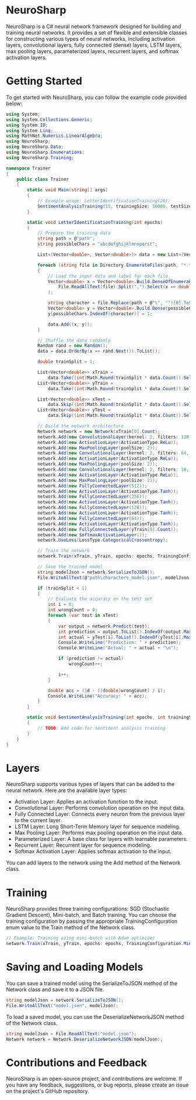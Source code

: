 # NeuroSharp

NeuroSharp is a C# neural network framework designed for building and training neural networks. It provides a set of flexible and extensible classes for constructing various types of neural networks, including activation layers, convolutional layers, fully connected (dense) layers, LSTM layers, max pooling layers, parameterized layers, recurrent layers, and softmax activation layers.

# Getting Started

To get started with NeuroSharp, you can follow the example code provided below:
```csharp
using System;
using System.Collections.Generic;
using System.IO;
using System.Linq;
using MathNet.Numerics.LinearAlgebra;
using NeuroSharp;
using NeuroSharp.Data;
using NeuroSharp.Enumerations;
using NeuroSharp.Training;

namespace Trainer
{
    public class Trainer
    {
        static void Main(string[] args)
        {
            // Example usage: LetterIdentificationTraining(20);
            SentimentAnalysisTraining(15, trainingSize: 50000, testSize: 5000, maxWordCount: 1500, maxReviewLength: 20);
        }

        static void LetterIdentificationTraining(int epochs)
        {
            // Prepare the training data
            string path = @"path";
            string possibleChars = "abcdefghijklmnopqrst";

            List<(Vector<double>, Vector<double>)> data = new List<(Vector<double>, Vector<double>)>();

            foreach (string file in Directory.EnumerateFiles(path, "*.txt"))
            {
                // Load the input data and label for each file
                Vector<double> x = Vector<double>.Build.DenseOfEnumerable(
                    File.ReadAllText(file).Split(",").Select(x => double.Parse(x))
                );

                string character = file.Replace(path + @"\", "")[0].ToString();
                Vector<double> y = Vector<double>.Build.Dense(possibleChars.Length);
                y[possibleChars.IndexOf(character)] = 1;

                data.Add((x, y));
            }

            // Shuffle the data randomly
            Random rand = new Random();
            data = data.OrderBy(x => rand.Next()).ToList();

            double trainSplit = 1;

            List<Vector<double>> xTrain =
                data.Take((int)Math.Round(trainSplit * data.Count)).Select(x => x.Item1).ToList();
            List<Vector<double>> yTrain =
                data.Take((int)Math.Round(trainSplit * data.Count)).Select(y => y.Item2).ToList();

            List<Vector<double>> xTest =
                data.Skip((int)Math.Round(trainSplit * data.Count)).Select(x => x.Item1).ToList();
            List<Vector<double>> yTest =
                data.Skip((int)Math.Round(trainSplit * data.Count)).Select(y => y.Item2).ToList();

            // Build the network architecture
            Network network = new Network(xTrain[0].Count);
            network.Add(new ConvolutionalLayer(kernel: 2, filters: 128, stride: 1, channels: 1));
            network.Add(new ActivationLayer(ActivationType.ReLu));
            network.Add(new MaxPoolingLayer(poolSize: 2));
            network.Add(new ConvolutionalLayer(kernel: 2, filters: 64, stride: 1, channels: 128));
            network.Add(new ActivationLayer(ActivationType.ReLu));
            network.Add(new MaxPoolingLayer(poolSize: 2));
            network.Add(new ConvolutionalLayer(kernel: 2, filters: 16, stride: 2, channels: 64));
            network.Add(new ActivationLayer(ActivationType.ReLu));
            network.Add(new MaxPoolingLayer(poolSize: 2));
            network.Add(new FullyConnectedLayer(512));
            network.Add(new ActivationLayer(ActivationType.Tanh));
            network.Add(new FullyConnectedLayer(256));
            network.Add(new ActivationLayer(ActivationType.Tanh));
            network.Add(new FullyConnectedLayer(128));
            network.Add(new ActivationLayer(ActivationType.Tanh));
            network.Add(new FullyConnectedLayer(64));
            network.Add(new ActivationLayer(ActivationType.Tanh));
            network.Add(new FullyConnectedLayer(yTrain[0].Count));
            network.Add(new SoftmaxActivationLayer());
            network.UseLoss(LossType.CategoricalCrossentropy);

            // Train the network
            network.Train(xTrain, yTrain, epochs: epochs, TrainingConfiguration.Minibatch, OptimizerType.Adam, batchSize: 64, learningRate: 0.002f);

            // Save the trained model
            string modelJson = network.SerializeToJSON();
            File.WriteAllText(@"path\characters_model.json", modelJson);

            if (trainSplit < 1)
            {
                // Evaluate the accuracy on the test set
                int i = 0;
                int wrongCount = 0;
                foreach (var test in xTest)
                {
                    var output = network.Predict(test);
                    int prediction = output.ToList().IndexOf(output.Max());
                    int actual = yTest[i].ToList().IndexOf(yTest[i].Max());
                    Console.WriteLine("Prediction: " + prediction);
                    Console.WriteLine("Actual: " + actual + "\n");

                    if (prediction != actual)
                        wrongCount++;

                    i++;
                }

                double acc = (1d - ((double)wrongCount) / i);
                Console.WriteLine("Accuracy: " + acc);
            }
        }

        static void SentimentAnalysisTraining(int epochs, int trainingSize, int testSize, int maxWordCount, int maxReviewLength)
        {
            // TODO: Add code for sentiment analysis training
        }
    }
}
```
# Layers

NeuroSharp supports various types of layers that can be added to the neural network. Here are the available layer types:

- Activation Layer: Applies an activation function to the input.
- Convolutional Layer: Performs convolution operation on the input data.
- Fully Connected Layer: Connects every neuron from the previous layer to the current layer.
- LSTM Layer: Long Short-Term Memory layer for sequence modeling.
- Max Pooling Layer: Performs max pooling operation on the input data.
- Parameterized Layer: A base class for layers with learnable parameters.
- Recurrent Layer: Recurrent layer for sequence modeling.
- Softmax Activation Layer: Applies softmax activation to the input.

You can add layers to the network using the Add method of the Network class.

# Training

NeuroSharp provides three training configurations: SGD (Stochastic Gradient Descent), Mini-batch, and Batch training. You can choose the training configuration by passing the appropriate TrainingConfiguration enum value to the Train method of the Network class.


```csharp
// Example: Training using mini-batch with Adam optimizer
network.Train(xTrain, yTrain, epochs: epochs, TrainingConfiguration.Minibatch, OptimizerType.Adam, batchSize: 64, learningRate: 0.002f);
```

# Saving and Loading Models

You can save a trained model using the SerializeToJSON method of the Network class and save it to a JSON file.

```csharp
string modelJson = network.SerializeToJSON();
File.WriteAllText("model.json", modelJson);
```

To load a saved model, you can use the DeserializeNetworkJSON method of the Network class.

```csharp
string modelJson = File.ReadAllText("model.json");
Network network = Network.DeserializeNetworkJSON(modelJson);
```

# Contributions and Feedback

NeuroSharp is an open-source project, and contributions are welcome. If you have any feedback, suggestions, or bug reports, please create an issue on the project's GitHub repository.
